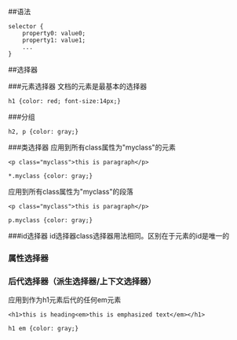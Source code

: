 ##语法

```
selector {
	property0: value0;
	property1: value1;
	...
}
```

##选择器

###元素选择器
文档的元素是最基本的选择器

```
h1 {color: red; font-size:14px;}

```

###分组

```
h2, p {color: gray;}
```

###类选择器
应用到所有class属性为"myclass"的元素

```
<p class="myclass">this is paragraph</p>
```
```
*.myclass {color: gray;}
```
应用到所有class属性为"myclass"的段落

```
<p class="myclass">this is paragraph</p>
```
```
p.myclass {color: gray;}
```
###id选择器
id选择器class选择器用法相同。区别在于元素的id是唯一的
### 属性选择器
### 后代选择器（派生选择器/上下文选择器）
应用到作为h1元素后代的任何em元素
```
<h1>this is heading<em>this is emphasized text</em></h1>
```
```
h1 em {color: gray;}
```